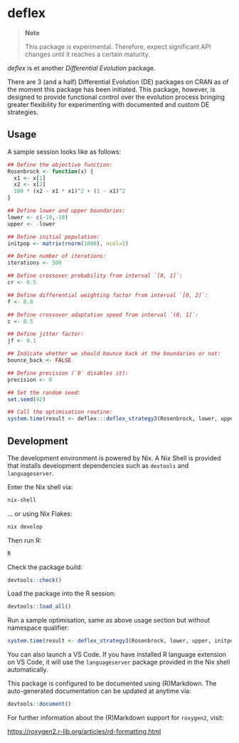 # deflex

> **Note**
>
> This package is experimental. Therefore, expect significant API changes until
> it reaches a certain maturity.

*deflex* is et another *Differential Evolution* package.

There are 3 (and a half) Differential Evolution (DE) packages on CRAN as of the
moment this package has been initiated. This package, however, is designed to
provide functional control over the evolution process bringing greater
flexibility for experimenting with documented and custom DE strategies.

## Usage

A sample session looks like as follows:

```R
## Define the objective function:
Rosenbrock <- function(x) {
  x1 <- x[1]
  x2 <- x[2]
  100 * (x2 - x1 * x1)^2 + (1 - x1)^2
}

## Define lower and upper boundaries:
lower <- c(-10,-10)
upper <- -lower

## Define initial population:
initpop <- matrix(rnorm(1000), ncol=2)

## Define number of iterations:
iterations <- 500

## Define crossover probability from interval `[0, 1]`:
cr <- 0.5

## Define differential weighting factor from interval `[0, 2]`:
f <- 0.8

## Define crossover adaptation speed from interval `(0, 1]`:
c <- 0.5

## Define jitter factor:
jf <- 0.1

## Indicate whether we should bounce back at the boundaries or not:
bounce_back <- FALSE

## Define precision (`0` disables it):
precision <- 0

## Set the random seed:
set.seed(42)

## Call the optimisation routine:
system.time(result <- deflex:::deflex_strategy3(Rosenbrock, lower, upper, initpop, iterations, cr, f, c, jf, bounce_back, precision))
```

## Development

The development environment is powered by Nix. A Nix Shell is provided that
installs development dependencies such as `devtools` and `languageserver`.

Enter the Nix shell via:

```sh
nix-shell
```

... or using Nix Flakes:

```sh
nix develop
```

Then run R:

```sh
R
```

Check the package build:

```R
devtools::check()
```

Load the package into the R session:

```R
devtools::load_all()
```

Run a sample optimisation, same as above usage section but without namespace
qualifier:

```R
system.time(result <- deflex_strategy3(Rosenbrock, lower, upper, initpop, iterations, cr, f, c, jf, bounce_back, precision))
```

You can also launch a VS Code. If you have installed R language extension on VS
Code, it will use the `languageserver` package provided in the Nix shell
automatically.

This package is configured to be documented using (R)Markdown. The
auto-generated documentation can be updated at anytime via:

```R
devtools::document()
```

For further information about the (R)Markdown support for `roxygen2`, visit:

<https://roxygen2.r-lib.org/articles/rd-formatting.html>
